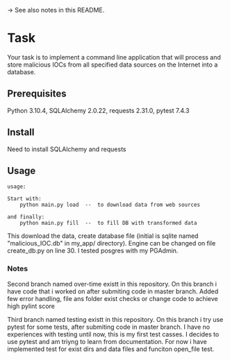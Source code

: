 -> See also notes in this README.

# Task 
Your task is to implement a command line application that will process and store
malicious IOCs from all specified data sources on the Internet into a database.

## Prerequisites
Python 3.10.4, SQLAlchemy 2.0.22, requests 2.31.0, pytest 7.4.3

## Install 
Need to install SQLAlchemy and requests

## Usage
```
usage:

Start with:
    python main.py load  --  to download data from web sources

and finally:
    python main.py fill  --  to fill DB with transformed data
```

This download the data, create database file (initial is sqlite named "malicious_IOC.db" in my_app/ directory).
Engine can be changed on file create_db.py on line 30.
I tested posgres with my PGAdmin.

### Notes
Second branch named over-time existt in this repository.
On this branch i have code that i worked on after submiting code in master branch.
Added few error handling, file ans folder exist checks or change code to achieve high pylint score

Third branch named testing existt in this repository. On this branch i try use pytest for some tests, after submiting code in master branch. 
I have no experiences with testing until now, this is my first test casses. 
I decides to use pytest and am triyng to learn from documentation. 
For now i have implemented test for exist dirs and data files and funciton open_file test.
